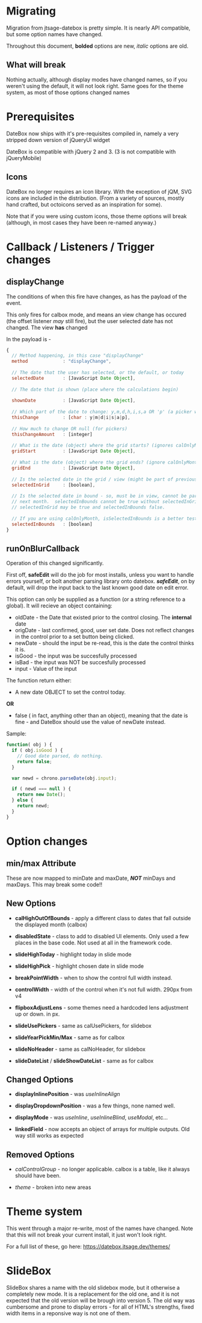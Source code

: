 # Migrating

Migration from jtsage-datebox is pretty simple.  It is nearly API compatible, but some option names
have changed.

Throughout this document, **bolded** options are new, _italic_ options are old.

## What will break

Nothing actually, although display modes have changed names, so if you weren't using the default, it will not look right.  Same goes for the theme system, as most of those options changed names

# Prerequisites

DateBox now ships with it's pre-requisites compiled in, namely a very stripped down version
of jQueryUI widget

DateBox is compatible with jQuery 2 and 3. (3 is not compatible with jQueryMobile)

## Icons

DateBox no longer requires an icon library. With the exception of jQM, SVG icons are included in
the distribution. (From a variety of sources, mostly hand crafted, but octoicons served as an
inspiration for some).

Note that if you were using custom icons, those theme options will break (although, in most cases they
have been re-named anyway.)

# Callback / Listeners / Trigger changes

## displayChange

The conditions of when this fire have changes, as has the payload of the event.

This only fires for calbox mode, and means an view change has occured (the offset listener
_may_ still fire), but the user selected date has not changed. The view __has__ changed

In the payload is -

```js
{
  // Method happening, in this case "displayChange"
  method             : "displayChange",
  
  // The date that the user has selected, or the default, or today
  selectedDate       : [JavaScript Date Object],
  
  // The date that is shown (place where the calculations begin)
  
  shownDate          : [JavaScript Date Object],
  
  // Which part of the date to change: y,m,d,h,i,s,a OR 'p' (a picker was used)
  thisChange         : [char : y|m|d|i|s|a|p], 
  
  // How much to change OR null (for pickers)
  thisChangeAmount   : [integer]
  
  // What is the date (object) where the grid starts? (ignores calOnlyMonth)
  gridStart          : [JavaScript Date Object],
  
  // What is the date (object) where the grid ends? (ignore calOnlyMonth)
  gridEnd            : [JavaScript Date Object],
  
  // Is the selected date in the grid / view (might be part of previous/next month)
  selectedInGrid     : [boolean],
  
  // Is the selected date in bound - so, must be in view, cannot be part of the previous or
  // next month.  selectedInBounds cannot be true without selectedInGrid being true, hoever, 
  // selectedInGrid may be true and selectedInBounds false.
  
  // If you are using calOnlyMonth, isSelectedInBounds is a better test for visibility.
  selectedInBounds   : [boolean]
}
```
## runOnBlurCallback

Operation of this changed significantly.

First off, __safeEdit__ will do the job for most installs, unless you want to handle errors yourself,
or bolt another parsing library onto datebox.  ___safeEdit___, on by default, will drop the input back
to the last known good date on edit error.

This option can only be supplied as a function (or a string reference to a global).  It will recieve an object containing:

  * oldDate - the Date that existed prior to the control closing.  The __internal__ date
  * origDate - last confirmed, good, user set date. Does not reflect changes in the control prior to a set button being clicked.
  * newDate - should the input be re-read, this is the date the control thinks it is.
  * isGood - the input was be succesfully processed
  * isBad - the input was NOT be succesfully processed
  * input - Value of the input

The function return either:

  * A new date OBJECT to set the control today.

__OR__

  * false ( in fact, anything other than an object), meaning that the date is fine - and DateBox should use the value of newDate instead.

Sample:

```js
function( obj ) {
  if ( obj.isGood ) {
    // Good date parsed, do nothing.
    return false;
  }

  var newd = chrono.parseDate(obj.input);

  if ( newd === null ) {
    return new Date();
  } else {
    return newd;
  }
}
```


# Option changes

## min/max Attribute

These are now mapped to minDate and maxDate, ___NOT___ minDays and maxDays.  This may break some code!!

## New Options

 * **calHighOutOfBounds** - apply a different class to dates that fall outside the displayed
 month (calbox)

 * **disabledState** - class to add to disabled UI elements. Only used a few places in the
 base code. Not used at all in the framework code.

 * **slideHighToday** - highlight today in slide mode

 * **slideHighPick** - highlight chosen date in slide mode

 * **breakPointWidth** - when to show the control full width instead.

 * **controlWidth** - width of the control when it's not full width. 290px from v4

 * **flipboxAdjustLens** - some themes need a hardcoded lens adjustment up or down.  in px.

 * **slideUsePickers** - same as calUsePickers, for slidebox

 * **slideYearPickMin/Max** - same as for calbox

 * **slideNoHeader** - same as calNoHeader, for slidebox

 * **slideDateList** / **slideShowDateList** - same as for calbox


## Changed Options

 * **displayInlinePosition** - was _useInlineAlign_

 * **displayDropdownPosition** - was a few things, none named well.

 * **displayMode** - was _useInline_, _useInlineBlind_, _useModal_, etc...

 * **linkedField** - now accepts an object of arrays for multiple outputs.  Old way still works as
 expected
 

## Removed Options

 * _calControlGroup_ - no longer applicable.  calbox is a table, like it always should have been.

 * _theme_ - broken into new areas

# Theme system

This went through a major re-write, most of the names have changed.  Note that this will not break
your current install, it just won't look right.

For a full list of these, go here: https://datebox.jtsage.dev/themes/

# SlideBox

SlideBox shares a name with the old slidebox mode, but it otherwise a completely new mode.  It is a
replacement for the old one, and it is not expected that the old version will be brough into
version 5.  The old way was cumbersome and prone to display errors - for all of HTML's strengths,
fixed width items in a reponsive way is not one of them.